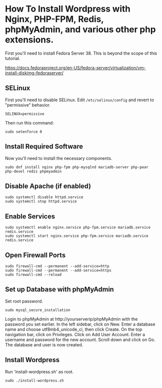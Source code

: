 # How To Install Wordpress with Nginx, PHP-FPM, Redis, phpMyAdmin, and various other php extensions.
First you'll need to install Fedora Server 38. This is beyond the scope of this tutorial.



https://docs.fedoraproject.org/en-US/fedora-server/virtualization/vm-install-diskimg-fedoraserver/

## SELinux
First you'll need to disable SELinux.
Edit `/etc/selinux/config` and revert to "permissive" behavior.
```
SELINUX=permissive
```
Then run this command:
```
sudo setenforce 0
```



## Install Required Software
Now you'll need to install the necessary components.
```
sudo dnf install nginx php-fpm php-mysqlnd mariadb-server php-pear php-devel redis phpmyadmin
```



## Disable Apache (if enabled)
```
sudo systemctl disable httpd.service
sudo systemctl stop httpd.service
```


## Enable Services
```
sudo systemctl enable nginx.service php-fpm.service mariadb.service redis.service
sudo systemctl start nginx.service php-fpm.service mariadb.service redis.service
```


## Open Firewall Ports
```
sudo firewall-cmd --permanent --add-service=http
sudo firewall-cmd --permanent --add-service=https
sudo firewall-cmd --reload
```

## Set up Database with phpMyAdmin
Set root password.
```
sudo mysql_secure_installation
```
Login to phpMyAdmin at http://yourserverip/phpMyAdmin with the password you set earlier.
In the left sidebar, click on New. Enter a database name and choose utf8mb4_unicode_ci, then click Create.
On the top navigation bar, click on Privileges. Click on Add User Account.
Enter a username and password for the new account. Scroll down and click on Go. The database and user is now created.

## Install Wordpress
Run 'install-wordpress.sh' as root.
```
sudo ./install-wordpress.sh
```




